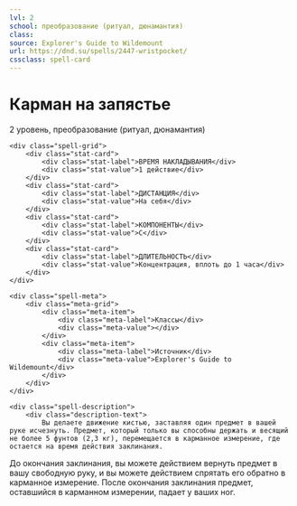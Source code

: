 ```yaml
---
lvl: 2
school: преобразование (ритуал, дюнамантия)
class: 
source: Explorer's Guide to Wildemount
url: https://dnd.su/spells/2447-wristpocket/
cssclass: spell-card
---
```


<div class="spell-container">
    <div class="spell-header">
        <h1 class="spell-name">Карман на запястье</h1>
        <div class="spell-level">2 уровень, преобразование (ритуал, дюнамантия)</div>
    </div>
    
    <div class="spell-grid">
        <div class="stat-card">
            <div class="stat-label">ВРЕМЯ НАКЛАДЫВАНИЯ</div>
            <div class="stat-value">1 действие</div>
        </div>
        <div class="stat-card">
            <div class="stat-label">ДИСТАНЦИЯ</div>
            <div class="stat-value">На себя</div>
        </div>
        <div class="stat-card">
            <div class="stat-label">КОМПОНЕНТЫ</div>
            <div class="stat-value">С</div>
        </div>
        <div class="stat-card">
            <div class="stat-label">ДЛИТЕЛЬНОСТЬ</div>
            <div class="stat-value">Концентрация, вплоть до 1 часа</div>
        </div>
    </div>
    
    <div class="spell-meta">
        <div class="meta-grid">
            <div class="meta-item">
                <div class="meta-label">Классы</div>
                <div class="meta-value"></div>
            </div>
            <div class="meta-item">
                <div class="meta-label">Источник</div>
                <div class="meta-value">Explorer's Guide to Wildemount</div>
            </div>
        </div>
    </div>
    
    <div class="spell-description">
        <div class="description-text">
            Вы делаете движение кистью, заставляя один предмет в вашей руке исчезнуть. Предмет, который только вы способны держать и весящий не более 5 фунтов (2,3 кг), перемещается в карманное измерение, где остается на время действия заклинания.
До окончания заклинания, вы можете действием вернуть предмет в вашу свободную руку, и вы можете действием спрятать его обратно в карманное измерение. После окончания заклинания предмет, оставшийся в карманном измерении, падает у ваших ног.
        </div>
    </div>
</div>